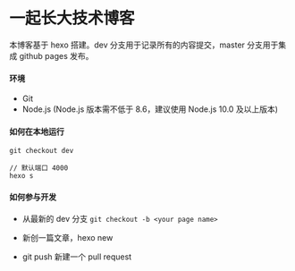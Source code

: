 # 一起长大技术博客

本博客基于 hexo 搭建。dev 分支用于记录所有的内容提交，master 分支用于集成 github pages 发布。

#### 环境
* Git
* Node.js (Node.js 版本需不低于 8.6，建议使用 Node.js 10.0 及以上版本)

#### 如何在本地运行

```
git checkout dev

// 默认端口 4000
hexo s 
```

#### 如何参与开发

* 从最新的 dev 分支 `git checkout -b <your page name>`

* 新创一篇文章，hexo new <your page name>

* git push 新建一个 pull request
